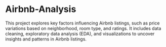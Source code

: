# Airbnb-Analysis
This project explores key factors influencing Airbnb listings, such as price variations based on neighborhood, room type, and ratings. It includes data cleaning, exploratory data analysis (EDA), and visualizations to uncover insights and patterns in Airbnb listings.
